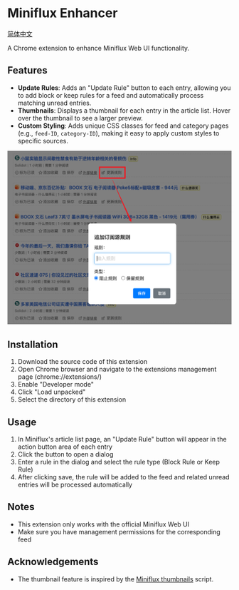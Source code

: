 # Miniflux Enhancer

[简体中文](README.zh-CN.md)

A Chrome extension to enhance Miniflux Web UI functionality.

## Features

- **Update Rules**: Adds an "Update Rule" button to each entry, allowing you to add block or keep rules for a feed and automatically process matching unread entries.
- **Thumbnails**: Displays a thumbnail for each entry in the article list. Hover over the thumbnail to see a larger preview.
- **Custom Styling**: Adds unique CSS classes for feed and category pages (e.g., `feed-ID`, `category-ID`), making it easy to apply custom styles to specific sources.

![Update Rules](assets/introduction-01-update-rules.png)

## Installation

1. Download the source code of this extension
2. Open Chrome browser and navigate to the extensions management page (chrome://extensions/)
3. Enable "Developer mode"
4. Click "Load unpacked"
5. Select the directory of this extension

## Usage

1. In Miniflux's article list page, an "Update Rule" button will appear in the action button area of each entry
2. Click the button to open a dialog
3. Enter a rule in the dialog and select the rule type (Block Rule or Keep Rule)
4. After clicking save, the rule will be added to the feed and related unread entries will be processed automatically

## Notes

- This extension only works with the official Miniflux Web UI
- Make sure you have management permissions for the corresponding feed

## Acknowledgements

- The thumbnail feature is inspired by the [Miniflux thumbnails](https://greasyfork.org/en/scripts/496408-miniflux-thumbnails) script.
